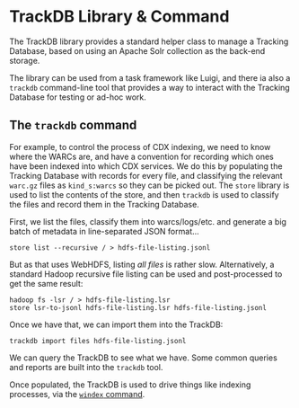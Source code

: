 TrackDB Library & Command
=========================

The TrackDB library provides a standard helper class to manage a Tracking Database, based on using an Apache Solr collection as the back-end storage.

The library can be used from a task framework like Luigi, and there ia also a `trackdb` command-line tool that provides a way to interact with the Tracking Database for testing or ad-hoc work.

The `trackdb` command
---------------------

For example, to control the process of CDX indexing, we need to know where the WARCs are, and have a convention for recording which ones have been indexed into which CDX services.  We do this by populating the Tracking Database with records for every file, and classifying the relevant `warc.gz` files as `kind_s:warcs` so they can be picked out. The `store` library is used to list the contents of the store, and then `trackdb` is used to classify the files and record them in the Tracking Database.

First, we list the files, classify them into warcs/logs/etc. and generate a big batch of metadata in line-separated JSON format...

    store list --recursive / > hdfs-file-listing.jsonl

But as that uses WebHDFS, listing _all files_ is rather slow. Alternatively, a standard Hadoop recursive file listing can be used and post-processed to get the same result:

    hadoop fs -lsr / > hdfs-file-listing.lsr
    store lsr-to-jsonl hdfs-file-listing.lsr hdfs-file-listing.jsonl

Once we have that, we can import them into the TrackDB:

    trackdb import files hdfs-file-listing.jsonl

We can query the TrackDB to see what we have. Some common queries and reports are built into the `trackdb` tool.

Once populated, the TrackDB is used to drive things like indexing processes, via the [`windex` command](../windex/README.md).